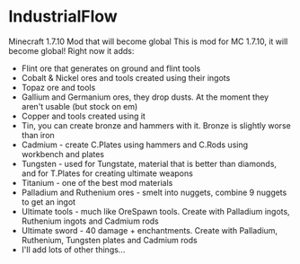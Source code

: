 # IndustrialFlow
Minecraft 1.7.10 Mod that will become global
This is mod for MC 1.7.10, it will become global! Right now it adds:
- Flint ore that generates on ground and flint tools
- Cobalt & Nickel ores and tools created using their ingots
- Topaz ore and tools
- Gallium and Germanium ores, they drop dusts. At the moment they aren't usable (but stock on em)
- Copper and tools created using it
- Tin, you can create bronze and hammers with it. Bronze is slightly worse than iron
- Cadmium - create C.Plates using hammers and C.Rods using workbench and plates
- Tungsten - used for Tungstate, material that is better than diamonds, and for T.Plates for creating ultimate weapons
- Titanium - one of the best mod materials
- Palladium and Ruthenium ores - smelt into nuggets, combine 9 nuggets to get an ingot
- Ultimate tools - much like OreSpawn tools. Create with Palladium ingots, Ruthenium ingots and Cadmium rods
- Ultimate sword - 40 damage + enchantments. Create with Palladium, Ruthenium, Tungsten plates and Cadmium rods
- I'll add lots of other things...
